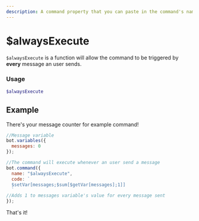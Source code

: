 ```yaml
---
description: A command property that you can paste in the command's name field to trigger the command with every message.
---
```


# $alwaysExecute

 `$alwaysExecute` is a function will allow the command to be triggered by **every** message an user sends.

### Usage

```php
$alwaysExecute
```

## Example

There's your message counter for example command! 

```javascript
//Message variable
bot.variables({
  messages: 0
});

//The command will execute whenever an user send a message
bot.command({
  name: "$alwaysExecute", 
  code: `
  $setVar[messages;$sum[$getVar[messages];1]]
  `
//Adds 1 to messages variable's value for every message sent
});
```

That's it!